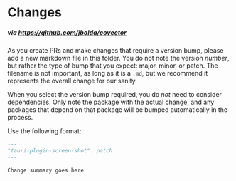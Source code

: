 # Changes
##### via https://github.com/jbolda/covector

As you create PRs and make changes that require a version bump, please add a new markdown file in this folder. You do not note the version *number*, but rather the type of bump that you expect: major, minor, or patch. The filename is not important, as long as it is a `.md`, but we recommend it represents the overall change for our sanity.

When you select the version bump required, you do *not* need to consider dependencies. Only note the package with the actual change, and any packages that depend on that package will be bumped automatically in the process.

Use the following format:
```md
---
"tauri-plugin-screen-shot": patch
---

Change summary goes here

```
